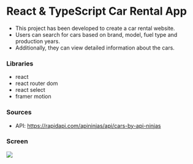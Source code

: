 # React & TypeScript Car Rental App

- This project has been developed to create a car rental website.
- Users can search for cars based on brand, model, fuel type and production years.
- Additionally, they can view detailed information about the cars.

### Libraries

- react
- react router dom
- react select
- framer motion

### Sources

- API: https://rapidapi.com/apininjas/api/cars-by-api-ninjas

### Screen

![](screen.gif)
